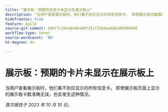 ```yaml
---
title: “展示板：预期的信息卡未显示在展示板上”
description: “当用户查看展示板时，他们看不到应显示的所有信息卡。 即使展示板页面展示板上显示的卡数准确无误，也会发生这种情况。”
hidefromtoc: true
feature: Agile
source-git-commit: ddbf7c294a044ba84f35cf32bdae6bba09d96600
workflow-type: tm+mt
source-wordcount: '90'
ht-degree: 4%

---
```



# 展示板：预期的卡片未显示在展示板上

当用户查看展示板时，他们看不到应显示的所有信息卡。 即使展示板页面上显示的展示板卡数准确无误，也会发生这种情况。

_首次报告于 2023 年 10 月 10 日。_
